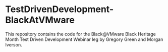 # TestDrivenDevelopment-BlackAtVMware
This repository contains the code for the Black@VMware Black Heritage Month Test Driven Development Webinar leg by Gregory Green and Morgan Iverson.
